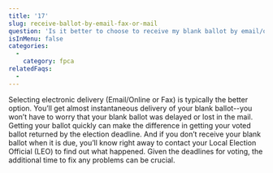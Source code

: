 ```yaml
---
title: '17'
slug: receive-ballot-by-email-fax-or-mail
question: 'Is it better to choose to receive my blank ballot by email/online, fax or mail'
isInMenu: false
categories:
  - 
    category: fpca
relatedFaqs:
  -
---
```

Selecting electronic delivery (Email/Online or Fax) is typically the better option. You’ll get almost instantaneous delivery of your blank ballot--you won’t have to worry that your blank ballot was delayed or lost in the mail. Getting your ballot quickly can make the difference in getting your voted ballot returned by the election deadline. And if you don’t receive your blank ballot when it is due, you’ll know right away to contact your Local Election Official (LEO) to find out what happened. Given the deadlines for voting, the additional time to fix any problems can be crucial.